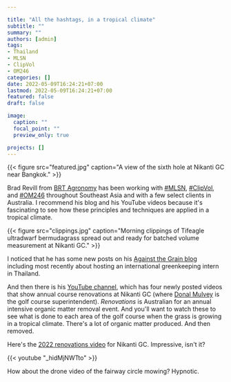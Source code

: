 ```yaml
---

title: "All the hashtags, in a tropical climate"
subtitle: ""
summary: ""
authors: [admin]
tags: 
- Thailand
- MLSN
- ClipVol
- OM246
categories: []
date: 2022-05-09T16:24:21+07:00
lastmod: 2022-05-09T16:24:21+07:00
featured: false
draft: false

image:
  caption: ""
  focal_point: ""
  preview_only: true

projects: []
---
```


{{< figure src="featured.jpg" caption="A view of the sixth hole at Nikanti GC near Bangkok." >}}

Brad Revill from [BRT Agronomy](https://brtagronomy.com/) has been working with [#MLSN](https://www.asianturfgrass.com/tag/mlsn/), [#ClipVol](https://www.asianturfgrass.com/tag/clipvol/), and [#OM246](https://www.asianturfgrass.com/tag/om246/) throughout Southeast Asia and with a few select clients in Australia. I recommend his blog and his YouTube videos because it's fascinating to see how these principles and techniques are applied in a tropical climate.

{{< figure src="clippings.jpg" caption="Morning clippings of Tifeagle ultradwarf bermudagrass spread out and ready for batched volume measurement at Nikanti GC." >}}

I noticed that he has some new posts on his [Against the Grain blog](https://brtagronomy.com/goingagainstthegrain) including most recently about hosting an international greenkeeping intern in Thailand. 

And then there is his [YouTube channel](https://www.youtube.com/channel/UC3GjpcNEXD21nkus-_G97MQ), which has four newly posted videos that show annual course renovations at Nikanti GC (where [Donal Mulvey](https://twitter.com/dmulveygolf) is the golf course superintendent). *Renovations* is Australian for an annual intensive organic matter removal event. And you'll want to watch these to see what is done to each area of the golf course when the grass is growing in a tropical climate. There's a lot of organic matter produced. And then removed.

Here's the [2022 renovations video](https://youtu.be/_hidMjNWTto) for Nikanti GC. Impressive, isn't it?

{{< youtube "_hidMjNWTto" >}}
<br>

How about the drone video of the fairway circle mowing? Hypnotic.

